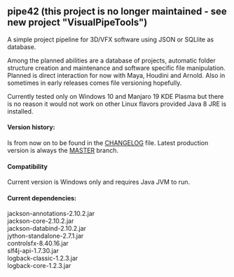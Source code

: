 ## pipe42 (this project is no longer maintained - see new project "VisualPipeTools")
A simple project pipeline for 3D/VFX software using JSON or SQLlite as database. 

Among the planned abilities are a database of projects, automatic folder structure creation and maintenance and software specific file manipulation. Planned is direct interaction for now with Maya, Houdini and Arnold. Also in sometimes in early releases comes file versioning hopefully. 

Currently tested only on Windows 10 and Manjaro 19 KDE Plasma but there is no reason it would not work on other Linux flavors provided Java 8 JRE is installed.


#### Version history:
Is from now on to be found in the [CHANGELOG] file. Latest production version is always the [MASTER] branch.

#### Compatibility
Current version is Windows only and requires Java JVM to run.

#### Current dependencies:
jackson-annotations-2.10.2.jar<br>
jackson-core-2.10.2.jar<br>
jackson-databind-2.10.2.jar<br>
jython-standalone-2.7.1.jar<br>
controlsfx-8.40.16.jar<br>
slf4j-api-1.7.30.jar<br>
logback-classic-1.2.3.jar<br>
logback-core-1.2.3.jar<br>


[CHANGELOG]: https://github.com/mydogspies/pipe42/blob/master/CHANGELOG.md
[MASTER]: https://github.com/mydogspies/pipe42
